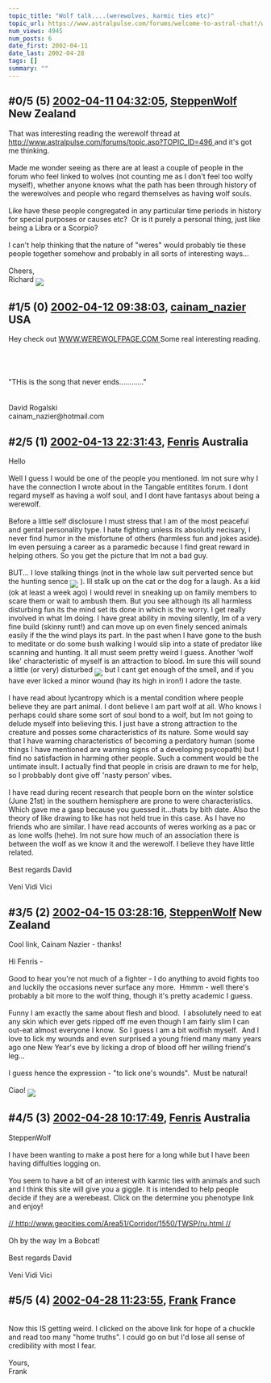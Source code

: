 ```yaml
---
topic_title: "Wolf talk....(werewolves, karmic ties etc)"
topic_url: https://www.astralpulse.com/forums/welcome-to-astral-chat!/wolf-talk-werewolves-karmic-ties-etc
num_views: 4945
num_posts: 6
date_first: 2002-04-11
date_last: 2002-04-28
tags: []
summary: ""
---
```


## \#0/5 (5) [2002-04-11 04:32:05](https://www.astralpulse.com/forums/index.php?msg=116378), [SteppenWolf](https://www.astralpulse.com/forums/profile/?u=341) New Zealand ##
<section>
That was interesting reading the werewolf thread at
<a class="bbc_link" href="http://www.astralpulse.com/forums/topic.asp?TOPIC_ID=496" rel="noopener" target="_blank">
 http://www.astralpulse.com/forums/topic.asp?TOPIC_ID=496
</a>
and it's got me thinking.
<br>
<br>
Made me wonder seeing as there are at least a couple of people in the forum who feel linked to wolves (not counting me as I don't feel too wolfy myself), whether anyone knows what the path has been through history of the werewolves and people who regard themselves as having wolf souls.
<br>
<br>
Like have these people congregated in any particular time periods in history for special purposes or causes etc?  Or is it purely a personal thing, just like being a Libra or a Scorpio?
<br>
<br>
I can't help thinking that the nature of "weres" would probably tie these people together somehow and probably in all sorts of interesting ways...
<br>
<br>
Cheers,
<br>
Richard
<img align="middle" border="0" src="icon_smile.gif"/>
</section>

## \#1/5 (0) [2002-04-12 09:38:03](https://www.astralpulse.com/forums/index.php?msg=3395), [cainam_nazier](https://www.astralpulse.com/forums/profile/?u=166) USA ##
<section>
Hey check out
<a class="bbc_link" href="https://www.astralpulse.com/forums///www.werewolfpage.com" rel="noopener" target="_blank">
 WWW.WEREWOLFPAGE.COM
</a>
Some real interesting reading.
<br>
<br>
<br>
<br>
<br>
"THis is the song that never ends............"
<br>
<br>
<br>
David Rogalski
<br>
cainam_nazier@hotmail.com
</section>

## \#2/5 (1) [2002-04-13 22:31:43](https://www.astralpulse.com/forums/index.php?msg=3494), [Fenris](https://www.astralpulse.com/forums/profile/?u=400) Australia ##
<section>
Hello
<br>
<br>
Well I guess I would be one of the people you mentioned. Im not sure why I have the connection I wrote about in the Tangable entitites forum. I dont regard myself as having a wolf soul, and I dont have fantasys about being a werewolf.
<br>
<br>
Before a little self disclosure I must stress that I am of the most peaceful and gental personality type. I hate fighting unless its absolutly necisary, I never find humor in the misfortune of others (harmless fun and jokes aside). Im even persuing a career as a paramedic because I find great reward in helping others. So you get the picture that Im not a bad guy.
<br>
<br>
BUT... I love stalking things (not in the whole law suit perverted sence but the hunting sence
<img align="middle" border="0" src="icon_smile.gif"/>
). Ill stalk up on the cat or the dog for a laugh. As a kid (ok at least a week ago) I would revel in sneaking up on family members to scare them or wait to ambush them. But you see although its all harmless disturbing fun its the mind set its done in which is the worry. I get really involved in what Im doing. I have great ability in moving silently, Im of a very fine build (skinny runt!) and can move up on even finely senced animals easily if the the wind plays its part. In the past when I have gone to the bush to meditate or do some bush walking I would slip into a state of predator like scanning and hunting. It all must seem pretty weird I guess. Another 'wolf like' characteristic of myself is an attraction to blood. Im sure this will sound a little (or very) disturbed
<img align="middle" border="0" src="icon_smile_tongue.gif"/>
but I cant get enough of the smell, and if you have ever licked a minor wound (hay its high in iron!) I adore the taste.
<br>
<br>
I have read about lycantropy which is a mental condition where people believe they are part animal. I dont believe I am part wolf at all. Who knows I perhaps could share some sort of soul bond to a wolf, but Im not going to delude myself into believing this. I just have a strong attraction to the creature and posses some characteristics of its nature. Some would say that I have warning characteristics of becoming a perdatory human (some things I have mentioned are warning signs of a developing psycopath) but I find no satisfaction in harming other people. Such a comment would be the untimate insult. I actually find that people in crisis are drawn to me for help, so I probbably dont give off 'nasty person' vibes.
<br>
<br>
I have read during recent research that people born on the winter solstice (June 21st) in the southern hemisphere are prone to were characteristics. Which gave me a gasp because you guessed it...thats by bith date. Also the theory of like drawing to like has not held true in this case. As I have no friends who are similar. I have read accounts of weres working as a pac or as lone wolfs (hehe). Im not sure how much of an association there is between the wolf as we know it and the werewolf. I believe they have little related.
<br>
<br>
Best regards David
<br>
<br>
Veni Vidi Vici
</section>

## \#3/5 (2) [2002-04-15 03:28:16](https://www.astralpulse.com/forums/index.php?msg=3583), [SteppenWolf](https://www.astralpulse.com/forums/profile/?u=341) New Zealand ##
<section>
Cool link, Cainam Nazier - thanks!
<br>
<br>
Hi Fenris -
<br>
<br>
Good to hear you're not much of a fighter - I do anything to avoid fights too and luckily the occasions never surface any more.  Hmmm - well there's probably a bit more to the wolf thing, though it's pretty academic I guess.
<br>
<br>
Funny I am exactly the same about flesh and blood.  I absolutely need to eat any skin which ever gets ripped off me even though I am fairly slim I can out-eat almost everyone I know.  So I guess I am a bit wolfish myself.  And I love to lick my wounds and even surprised a young friend many many years ago one New Year's eve by licking a drop of blood off her willing friend's leg...
<br>
<br>
I guess hence the expression - "to lick one's wounds".  Must be natural!
<br>
<br>
Ciao!
<img align="middle" border="0" src="icon_smile.gif"/>
</section>

## \#4/5 (3) [2002-04-28 10:17:49](https://www.astralpulse.com/forums/index.php?msg=4228), [Fenris](https://www.astralpulse.com/forums/profile/?u=400) Australia ##
<section>
SteppenWolf
<br>
<br>
I have been wanting to make a post here for a long while but I have been having diffulties logging on.
<br>
<br>
You seem to have a bit of an interest with karmic ties with animals and such and I think this site will give you a giggle. It is intended to help people decide if they are a werebeast. Click on the determine you phenotype link and enjoy!
<br>
<br>
<a class="bbc_link" href="https://www.astralpulse.com/forums///" rel="noopener" target="_blank">
 //
</a>
<a class="bbc_link" href="http://www.geocities.com/Area51/Corridor/1550/TWSP/ru.html" rel="noopener" target="_blank">
 http://www.geocities.com/Area51/Corridor/1550/TWSP/ru.html
</a>
<a class="bbc_link" href="https://www.astralpulse.com/forums///" rel="noopener" target="_blank">
 //
</a>
<br>
<br>
Oh by the way Im a Bobcat!
<br>
<br>
Best regards David
<br>
<br>
Veni Vidi Vici
</section>

## \#5/5 (4) [2002-04-28 11:23:55](https://www.astralpulse.com/forums/index.php?msg=4237), [Frank](https://www.astralpulse.com/forums/profile/?u=359) France ##
<section>
<br>
Now this IS getting weird. I clicked on the above link for hope of a chuckle and read too many "home truths". I could go on but I'd lose all sense of credibility with most I fear.
<br>
<br>
Yours,
<br>
Frank
<br>
<br>
<br>
</section>